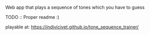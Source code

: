Web app that plays a sequence of tones which you have to guess

TODO :: Proper readme :)

playable at: https://indivicivet.github.io/tone_sequence_trainer/
